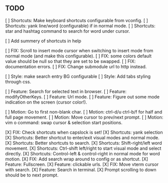 ## TODO

[ ] Shortcuts: Make keyboard shortcuts configurable from vconfig.
[ ] Shortcuts: yank line/word (configurable) if in normal mode. 
[ ] Shortcuts: star and hashtag command to search for word under cursor.

[ ] Add summery of shortcuts in help

[ ] FIX: Scroll to insert mode cursor when switching to insert mode from normal
    mode (and make this configurable).
[ ] FIX: some colors default value should be null so that they are set to be
    swapped.
[ ] FIX: documentation errors.
[ ] FIX: Change submodule url to http instead.

[ ] Style: make search entry BG configurable
[ ] Style: Add tabs styling through css.

[ ] Feature: Search for selected text in browser.
[ ] Feature: modifyOtherKeys.
[ ] Feature: Url mode. 
[ ] Feature: Figure out some mode indication on the screen (cursor color!).

[ ] Motion: Go to first non-blank char.
[ ] Motion: ctrl-d/u ctrl-b/f for half and full page movement.
[ ] Motion: Move cursor to prev/next prompt.
[ ] Motion: vim o command: swap cursor & selection start positions.

[X] FIX: Check shortcuts when capslock is set!
[X] Shortcuts: yank selection
[X] Shortcuts: Better shortcut to enter/exit visual modes and normal mode.
[X] Shortcuts: Better shortcuts to search.
[X] Shortcuts: Shift-right/left word movement.
[X] Shortcuts: Ctrl-shift left/right to start visual mode and select directly.
[X] Shortcuts: Control-left & control-right in normal mode for word motion.
[X] FIX: Add search wrap around to config or as shortcut.
[X] Feature: Fullscreen.
[X] Feature: clickable urls.
[X] FIX: Move vterm cursor with search. 
[X] Feature: Search in terminal.
[X] Prompt scrolling to down should be to next prompt.
